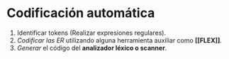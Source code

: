 # Codificación automática
1. Identificar tokens (Realizar expresiones regulares).
2. *Codificar las ER* utilizando alguna herramienta auxiliar como **[[FLEX]]**.
3. *Generar* el código del **analizador léxico o scanner**.
